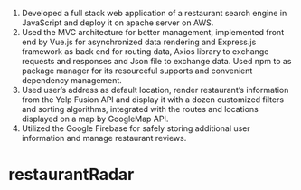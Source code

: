 1. Developed a full stack web application of a restaurant search engine in JavaScript and deploy it on apache server on AWS.
2. Used the MVC architecture for better management, implemented front end by Vue.js for asynchronized data rendering and Express.js framework as back end for routing data, Axios library to exchange requests and responses and Json file to exchange data. Used npm to as package manager for its resourceful supports and convenient dependency management.
3. Used user’s address as default location, render restaurant’s information from the Yelp Fusion API and display it with a dozen customized filters and sorting algorithms, integrated with the routes and locations displayed on a map by GoogleMap API.
4. Utilized the Google Firebase for safely storing additional user information and manage restaurant reviews.
# restaurantRadar
